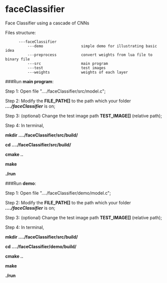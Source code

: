 # faceClassifier
Face Classifier using a cascade of CNNs

Files structure:

          ---faceClassifier
              ---demo                 simple demo for illustrating basic idea
              ---preprocess           convert weights from lua file to binary file
              ---src                  main program
              ---test                 test images
              ---weights              weights of each layer

###Run **main program**:

Step 1:
Open file "..../faceClassifier/src/model.c";

Step 2:
Modify the **FILE_PATH[]** to the path which your folder ***..../faceClassifier*** is on;

Step 3:
(optional) Change the test image path **TEST_IMAGE[]** (relative path);

Step 4:
In terminal,

**mkdir ..../faceClassifier/src/build/**

**cd ..../faceClassifier/src/build/**

**cmake ..**

**make**

**./run**



###Run **demo**:

Step 1:
Open file "..../faceClassifier/demo/model.c";

Step 2:
Modify the **FILE_PATH[]** to the path which your folder ***..../faceClassifier*** is on;

Step 3:
(optional) Change the test image path **TEST_IMAGE[]** (relative path);

Step 4:
In terminal,

**mkdir ..../faceClassifier/src/build/**

**cd ..../faceClassifier/demo/build/**

**cmake ..**

**make**

**./run**
